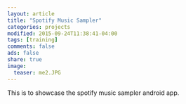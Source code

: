 ```yaml
---
layout: article
title: "Spotify Music Sampler"
categories: projects
modified: 2015-09-24T11:38:41-04:00
tags: [training]
comments: false
ads: false
share: true
image:
  teaser: me2.JPG
---
```


This is to showcase the spotify music sampler android app.


